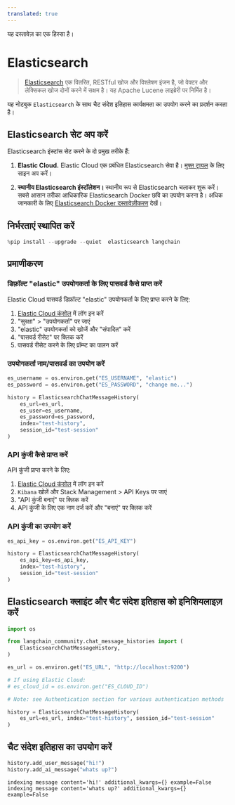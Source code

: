 ```yaml
---
translated: true
---
```


यह दस्तावेज़ का एक हिस्सा है।

# Elasticsearch

>[Elasticsearch](https://www.elastic.co/elasticsearch/) एक वितरित, RESTful खोज और विश्लेषण इंजन है, जो वेक्टर और लेक्सिकल खोज दोनों करने में सक्षम है। यह Apache Lucene लाइब्रेरी पर निर्मित है।

यह नोटबुक `Elasticsearch` के साथ चैट संदेश इतिहास कार्यक्षमता का उपयोग करने का प्रदर्शन करता है।

## Elasticsearch सेट अप करें

Elasticsearch इंस्टांस सेट करने के दो प्रमुख तरीके हैं:

1. **Elastic Cloud.** Elastic Cloud एक प्रबंधित Elasticsearch सेवा है। [मुफ्त ट्रायल](https://cloud.elastic.co/registration?storm=langchain-notebook) के लिए साइन अप करें।

2. **स्थानीय Elasticsearch इंस्टॉलेशन।** स्थानीय रूप से Elasticsearch चलाकर शुरू करें। सबसे आसान तरीका आधिकारिक Elasticsearch Docker छवि का उपयोग करना है। अधिक जानकारी के लिए [Elasticsearch Docker दस्तावेज़ीकरण](https://www.elastic.co/guide/en/elasticsearch/reference/current/docker.html) देखें।

## निर्भरताएं स्थापित करें

```python
%pip install --upgrade --quiet  elasticsearch langchain
```

## प्रमाणीकरण

### डिफ़ॉल्ट "elastic" उपयोगकर्ता के लिए पासवर्ड कैसे प्राप्त करें

Elastic Cloud पासवर्ड डिफ़ॉल्ट "elastic" उपयोगकर्ता के लिए प्राप्त करने के लिए:
1. [Elastic Cloud कंसोल](https://cloud.elastic.co) में लॉग इन करें
2. "सुरक्षा" > "उपयोगकर्ता" पर जाएं
3. "elastic" उपयोगकर्ता को खोजें और "संपादित" करें
4. "पासवर्ड रीसेट" पर क्लिक करें
5. पासवर्ड रीसेट करने के लिए प्रॉम्प्ट का पालन करें

### उपयोगकर्ता नाम/पासवर्ड का उपयोग करें

```python
es_username = os.environ.get("ES_USERNAME", "elastic")
es_password = os.environ.get("ES_PASSWORD", "change me...")

history = ElasticsearchChatMessageHistory(
    es_url=es_url,
    es_user=es_username,
    es_password=es_password,
    index="test-history",
    session_id="test-session"
)
```

### API कुंजी कैसे प्राप्त करें

API कुंजी प्राप्त करने के लिए:
1. [Elastic Cloud कंसोल](https://cloud.elastic.co) में लॉग इन करें
2. `Kibana` खोलें और Stack Management > API Keys पर जाएं
3. "API कुंजी बनाएं" पर क्लिक करें
4. API कुंजी के लिए एक नाम दर्ज करें और "बनाएं" पर क्लिक करें

### API कुंजी का उपयोग करें

```python
es_api_key = os.environ.get("ES_API_KEY")

history = ElasticsearchChatMessageHistory(
    es_api_key=es_api_key,
    index="test-history",
    session_id="test-session"
)
```

## Elasticsearch क्लाइंट और चैट संदेश इतिहास को इनिशियलाइज़ करें

```python
import os

from langchain_community.chat_message_histories import (
    ElasticsearchChatMessageHistory,
)

es_url = os.environ.get("ES_URL", "http://localhost:9200")

# If using Elastic Cloud:
# es_cloud_id = os.environ.get("ES_CLOUD_ID")

# Note: see Authentication section for various authentication methods

history = ElasticsearchChatMessageHistory(
    es_url=es_url, index="test-history", session_id="test-session"
)
```

## चैट संदेश इतिहास का उपयोग करें

```python
history.add_user_message("hi!")
history.add_ai_message("whats up?")
```

```output
indexing message content='hi!' additional_kwargs={} example=False
indexing message content='whats up?' additional_kwargs={} example=False
```
